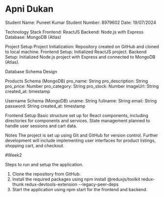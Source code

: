 # Apni Dukan
Student Name: Puneet Kumar
Student Number: 8979602
Date: 19/07/2024

Technology Stack
Frontend: ReactJS
Backend: Node.js with Express
Database: MongoDB (Atlas)

Project Setup
Project Initialization: Repository created on GitHub and cloned to local machine.
Frontend Setup: Initialized ReactJS project.
Backend Setup: Initialized Node.js project with Express and connected to MongoDB (Atlas).

Database Schema Design

Products Schema (MongoDB)
pro_name: String
pro_description: String
pro_price: Number 
pro_category: String 
pro_stock: Number 
imageUrl: String
created_at: timestamp

Username Schema (MongoDB)
uname: String
fullname: String
email: String
password: String 
created_at: timestamp

Frontend Setup
Basic structure set up for React components, including directories for components and services.
State management planned to handle user sessions and cart data.

Notes
The project is set up using Git and GitHub for version control.
Further development will include implementing user interfaces for product listings, shopping cart, and checkout.

#Week2

Steps to run and setup the application.
1. Clone the repository from GitHub.
2. Install the required packages using npm install @reduxjs/toolkit redux-thunk redux-devtools-extension --legacy-peer-deps
3. Start the application using npm start for the frontend and backend.



